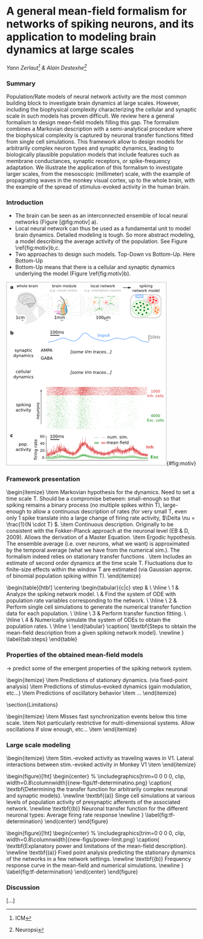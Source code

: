 # A general mean-field formalism for networks of spiking neurons, and its application to modeling brain dynamics at large scales

_Yann Zerlaut[^1] & Alain Destexhe[^2]_

[^1]: ICM
[^2]: Neuropsi

### Summary

Population/Rate models of neural network activity are the most common building block to investigate brain dynamics at large scales. However, including the biophysical complexity characterizing the cellular and synaptic scale in such models has proven difficult. We review here a general formalism to design mean-field models filling this gap. The formalism combines a Markovian description with a semi-analytical procedure where the biophysical complexity is captured by neuronal transfer functions fitted from single cell simulations. This framework allow to design models for arbitrarily complex neuron types and synaptic dynamics, leading to biologically plausible population models that include features such as membrane conductances, synaptic receptors, or spike-frequency adaptation.  We illustrate the application of this formalism to investigate larger scales, from the mesoscopic (millimeter) scale, with the example of propagrating waves in the monkey visual cortex, up to the whole brain, with the example of the spread of stimulus-evoked activity in the human brain.

### Introduction


- The brain can be seen as an interconnected ensemble of local neural networks (Figure [@fig:motiv] a). 
- Local neural network can thus be used as a fundamental unit to model brain dynamics. Detailed modeling is tough. So more abstract modeling, a model describing the average activity of the population. See Figure \ref{fig:motiv}b,c.
- Two approaches to design such models. Top-Down vs Bottom-Up. Here Bottom-Up
- Bottom-Up means that there is a cellular and synaptic dynamics underlying the model (Figure \ref{fig:motiv}b).


![**A mean field description accounts for the average firing rate dynamics in an underlying spiking network model.** **(a)** Scale applicable to mean-field models. ~5k neurons. **(b)** Numerical simulations of the spiking network model. Synaptic and Cellular Dynamics together with the Spiking Activity in the whole network. **(c)** Population rate summary of the network dynamics (num. sim.) together with the mean-field prediction.](figures/motiv.png){#fig:motiv}

### Framework presentation

\begin{itemize}
    \item Markovian hypothesis for the dynamics. Need to set a time scale T. Should be a compromise between: small-enough so that spiking remains a binary process (no multiple spikes within T), large-enough to allow a continuous description of rates (for very small T, even only 1 spike translate into a large change of firing rate activity, $\Delta \nu = \frac{1}{N \cdot T} $.
    \item Continuous description. Originally  to be consistent with the Fokker-Planck approach at the neuronal level (EB \& D, 2009). Allows the derivation of a Master Equation.
    \item Ergodic hypothesis. The ensemble average (i.e. over neurons, what we want) is approximated by the temporal average (what we have from the numerical sim.). The formalism indeed relies on stationary transfer functions . 
    \item Includes an estimate of second order dynamics at the time scale T. Fluctuations due to finite-size effects within the window T are estimated (via Gaussian approx. of binomial population spiking within T).
\end{itemize}

\begin{table}[htb!]
    \centering
    \begin{tabular}{c|c}
         step  &  \\
         \hline \\
         1 & Analyze the spiking network model. \\ &  Find the system of ODE with population rate variables corresponding to the network. \\
         \hline \\
         2 & Perform single cell simulations to generate the numerical transfer function data for each population. \\
         \hline \\
         3 & Perform transfer function fitting. \\    
         \hline \\
         4 & Numerically simulate the system of ODEs to obtain the population rates. \\
         \hline \\
    \end{tabular}
    \caption{ \textbf{Steps to obtain the mean-field description from a given spiking network model}. \newline 
    }
    \label{tab:steps}
\end{table}

### Properties of the obtained mean-field models

$\rightarrow$ predict some of the emergent properties of the spiking network system.

\begin{itemize}
    \item Predictions of stationary dynamics. (via fixed-point analysis)
    \item Predictions of stimulus-evoked dynamics (gain modulation, etc...)
    \item Predictions of oscillatory behavior
    \item ...
\end{itemize}

\section{Limitations}

\begin{itemize}
    \item Misses fast synchronization events below this time scale.
    \item Not particularly restrictive for multi-dimensional systems. Allow oscillations if slow enough, etc...
    \item 
\end{itemize}

### Large scale modeling

\begin{itemize}
    \item Stim.-evoked activity as traveling waves in V1. Lateral interactions between stim.-evoked activity in Monkey V1
    \item 
\end{itemize}


\begin{figure}[!ht]
\begin{center}
% \includegraphics[trim=0 0 0 0, clip, width=0.8\columnwidth]{new-figs/tf-determinatino.png}
\caption{ 
\textbf{Determining the transfer function for arbitrarily complex neuronal and synaptic models}. \newline
\textbf{(a)} Singe cell simulations at various levels of population activity of presynaptic afferents of the associated network.  \newline
\textbf{(b)} Neuronal transfer function for the different neuronal types: Average firing rate response \newline
}
\label{fig:tf-determination}
\end{center}
\end{figure}

\begin{figure}[!ht]
\begin{center}
% \includegraphics[trim=0 0 0 0, clip, width=0.8\columnwidth]{new-figs/power-limit.png}
\caption{ 
\textbf{Explanatory power and limitations of the mean-field description}. \newline
\textbf{(a)} Fixed point analysis predicting the stationary dynamics of the networks in a few network settings.  \newline
\textbf{(b)} Frequency response curve in the mean-field and numerical simulations. \newline
}
\label{fig:tf-determination}
\end{center}
\end{figure}


### Discussion

[...]

